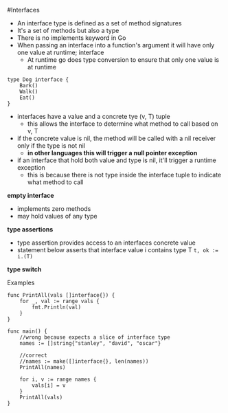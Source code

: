 #Interfaces
- An interface type is defined as a set of method signatures
- It's a set of methods but also a type 
- There is no implements keyword in Go
- When passing an interface into a function's argument it will have only one value at runtime; interface
    - At runtime go does type conversion to ensure that only one value is at runtime
```
type Dog interface {
    Bark()
    Walk()
    Eat()
}
```
- interfaces have a value and a concrete tye (v, T) tuple
    - this allows the interface to determine what method to call based on v, T
- if the concrete value is nil, the method will be called with a nil receiver only if the type is not nil
    - **in other languages this will trigger a null pointer exception**
- if an interface that hold both value and type is nil, it'll trigger a runtime exception
    - this is because there is not type inside the interface tuple to indicate what method to call

**empty interface**
- implements zero methods
- may hold values of any type

**type assertions**
- type assertion provides access to an interfaces concrete value
- statement below asserts that interface value i contains type T
```t, ok := i.(T)```

**type switch**

Examples
```
func PrintAll(vals []interface{}) {
    for _, val := range vals {
        fmt.Println(val)
    }
}

func main() {
    //wrong because expects a slice of interface type
    names := []string{"stanley", "david", "oscar"}

    //correct 
    //names := make([]interface{}, len(names))
    PrintAll(names)

    for i, v := range names {
        vals[i] = v
    }
    PrintAll(vals)
}
```


